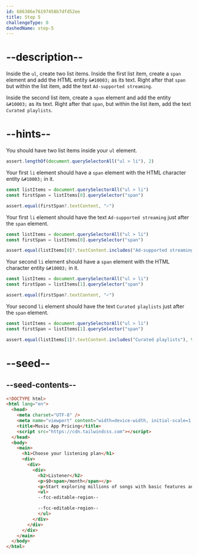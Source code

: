 ```yaml
---
id: 686386e76197458b7dfd52ee
title: Step 5
challengeType: 0
dashedName: step-5
---
```


# --description--

Inside the `ul`, create two list items. Inside the first list item, create a `span` element and add the HTML entity `&#10003;` as its text. Right after that `span` but within the list item, add the text `Ad-supported streaming`.

Inside the second list item, create a `span` element and add the entity `&#10003;` as its text. Right after that `span`, but within the list item, add the text `Curated playlists`.

# --hints--

You should have two list items inside your `ul` element.

```js
assert.lengthOf(document.querySelectorAll("ul > li"), 2)
```

Your first `li` element should have a `span` element with the HTML character entity `&#10003;` in it.

```js
const listItems = document.querySelectorAll("ul > li")
const firstSpan = listItems[0].querySelector("span")

assert.equal(firstSpan?.textContent, "✓")
```

Your first `li` element should have the text `Ad-supported streaming` just after the `span` element.

```js
const listItems = document.querySelectorAll("ul > li")
const firstSpan = listItems[0].querySelector("span")

assert.equal(listItems[0]?.textContent.includes("Ad-supported streaming"), true)
```

Your second `li` element should have a `span` element with the HTML character entity `&#10003;` in it.

```js
const listItems = document.querySelectorAll("ul > li")
const firstSpan = listItems[1].querySelector("span")

assert.equal(firstSpan?.textContent, "✓")
```

Your second `li` element should have the text `Curated playlists` just after the `span` element.

```js
const listItems = document.querySelectorAll("ul > li")
const firstSpan = listItems[1].querySelector("span")

assert.equal(listItems[1]?.textContent.includes("Curated playlists"), true)
```

# --seed--

## --seed-contents--

```html
<!DOCTYPE html>
<html lang="en">
  <head>
    <meta charset="UTF-8" />
    <meta name="viewport" content="width=device-width, initial-scale=1.0" />
    <title>Music App Pricing</title>
    <script src="https://cdn.tailwindcss.com"></script>
  </head>
  <body>
    <main>
      <h1>Choose your listening plan</h1>
      <div>
        <div>
          <div>
            <h2>Listener</h2>
            <p>$0<span>/month</span></p>
            <p>Start exploring millions of songs with basic features and ads.</p>
            <ul>
            --fcc-editable-region--

            --fcc-editable-region--
            </ul>
          </div>
        </div>
      </div>
    </main>
  </body>
</html>
```
